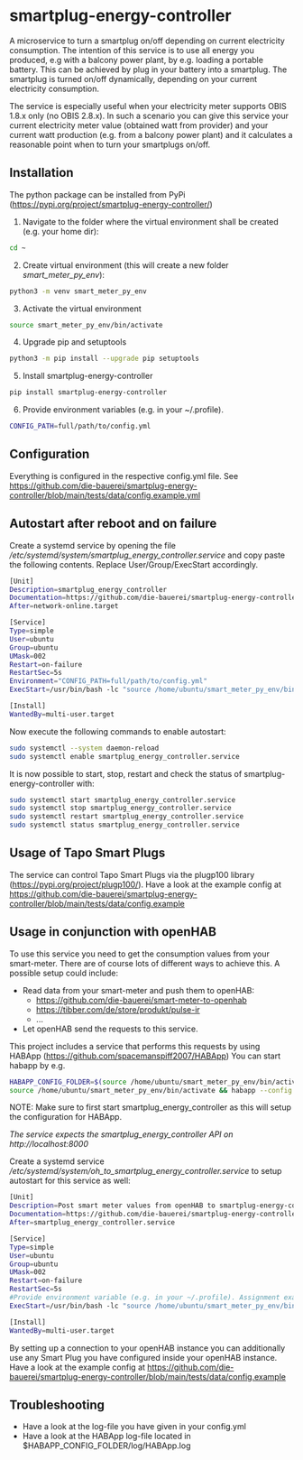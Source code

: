 # smartplug-energy-controller

A microservice to turn a smartplug on/off depending on current electricity consumption.
The intention of this service is to use all energy you produced, e.g with a balcony power plant, by e.g. loading a portable battery.
This can be achieved by plug in your battery into a smartplug. The smartplug is turned on/off dynamically, depending on your current electricity consumption. 

The service is especially useful when your electricity meter supports OBIS 1.8.x only (no OBIS 2.8.x).
In such a scenario you can give this service your current electricity meter value (obtained watt from provider) and your current watt production (e.g. from a balcony power plant) and it calculates a reasonable point when to turn your smartplugs on/off.

## Installation ##
The python package can be installed from PyPi (https://pypi.org/project/smartplug-energy-controller/)

1. Navigate to the folder where the virtual environment shall be created (e.g. your home dir):
```bash
cd ~
```
2. Create virtual environment (this will create a new folder *smart_meter_py_env*):
```bash
python3 -m venv smart_meter_py_env
```
3. Activate the virtual environment
```bash
source smart_meter_py_env/bin/activate
```
4. Upgrade pip and setuptools
```bash
python3 -m pip install --upgrade pip setuptools
```
5. Install smartplug-energy-controller
```bash
pip install smartplug-energy-controller
```
6. Provide environment variables (e.g. in your ~/.profile).
```bash
CONFIG_PATH=full/path/to/config.yml
```

## Configuration ##
Everything is configured in the respective config.yml file. See https://github.com/die-bauerei/smartplug-energy-controller/blob/main/tests/data/config.example.yml 

## Autostart after reboot and on failure ##
Create a systemd service by opening the file */etc/systemd/system/smartplug_energy_controller.service* and copy paste the following contents. Replace User/Group/ExecStart accordingly. 
```bash
[Unit]
Description=smartplug_energy_controller
Documentation=https://github.com/die-bauerei/smartplug-energy-controller
After=network-online.target

[Service]
Type=simple
User=ubuntu
Group=ubuntu
UMask=002
Restart=on-failure
RestartSec=5s
Environment="CONFIG_PATH=full/path/to/config.yml"
ExecStart=/usr/bin/bash -lc "source /home/ubuntu/smart_meter_py_env/bin/activate && uvicorn --host 0.0.0.0 --port 8000 smartplug_energy_controller.app:app > /dev/null"

[Install]
WantedBy=multi-user.target
```

Now execute the following commands to enable autostart:
```bash
sudo systemctl --system daemon-reload
sudo systemctl enable smartplug_energy_controller.service
```

It is now possible to start, stop, restart and check the status of smartplug-energy-controller with:
```bash
sudo systemctl start smartplug_energy_controller.service
sudo systemctl stop smartplug_energy_controller.service
sudo systemctl restart smartplug_energy_controller.service
sudo systemctl status smartplug_energy_controller.service
```

## Usage of Tapo Smart Plugs ##

The service can control Tapo Smart Plugs via the plugp100 library (https://pypi.org/project/plugp100/).
Have a look at the example config at https://github.com/die-bauerei/smartplug-energy-controller/blob/main/tests/data/config.example

## Usage in conjunction with openHAB ##

To use this service you need to get the consumption values from your smart-meter. There are of course lots of different ways to achieve this.
A possible setup could include:
- Read data from your smart-meter and push them to openHAB:
    - https://github.com/die-bauerei/smart-meter-to-openhab
    - https://tibber.com/de/store/produkt/pulse-ir
    - ...
- Let openHAB send the requests to this service. 

This project includes a service that performs this requests by using HABApp (https://github.com/spacemanspiff2007/HABApp)
You can start habapp by e.g.
```bash
HABAPP_CONFIG_FOLDER=$(source /home/ubuntu/smart_meter_py_env/bin/activate && pip show smartplug_energy_controller | grep Location | sed "s/Location: //")/oh_to_smartplug_energy_controller
source /home/ubuntu/smart_meter_py_env/bin/activate && habapp --config $HABAPP_CONFIG_FOLDER
```
NOTE: Make sure to first start smartplug_energy_controller as this will setup the configuration for HABApp. 

*The service expects the smartplug_energy_controller API on http://localhost:8000*

Create a systemd service */etc/systemd/system/oh_to_smartplug_energy_controller.service* to setup autostart for this service as well:
```bash
[Unit]
Description=Post smart meter values from openHAB to smartplug-energy-controller
Documentation=https://github.com/die-bauerei/smartplug-energy-controller
After=smartplug_energy_controller.service

[Service]
Type=simple
User=ubuntu
Group=ubuntu
UMask=002
Restart=on-failure
RestartSec=5s
#Provide environment variable (e.g. in your ~/.profile). Assignment example see above
ExecStart=/usr/bin/bash -lc "source /home/ubuntu/smart_meter_py_env/bin/activate && habapp -c $HABAPP_CONFIG_FOLDER"

[Install]
WantedBy=multi-user.target
```

By setting up a connection to your openHAB instance you can additionally use any Smart Plug you have configured inside your openHAB instance. 
Have a look at the example config at https://github.com/die-bauerei/smartplug-energy-controller/blob/main/tests/data/config.example 

## Troubleshooting ##

- Have a look at the log-file you have given in your config.yml
- Have a look at the HABApp log-file located in $HABAPP_CONFIG_FOLDER/log/HABApp.log